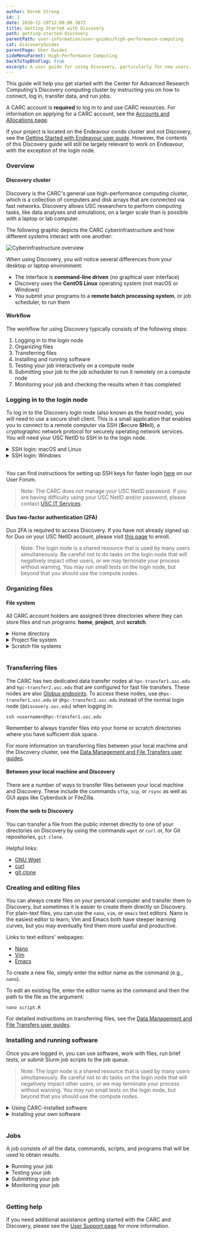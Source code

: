 ```yaml
---
author: Derek Strong
id: 1
date: 2020-12-20T12:00:00.387Z
title: Getting Started with Discovery
path: getting-started-discovery
parentPath: user-information/user-guides/high-performance-computing
cat: discoveryGuides
parentPage: User Guides
sideMenuParent: High-Performance Computing
backToTopBtnFlag: true
excerpt: A user guide for using Discovery, particularly for new users.
---
```


This guide will help you get started with the Center for Advanced Research Computing's Discovery computing cluster by instructing you on how to connect, log in, transfer data, and run jobs.

A CARC account is **required** to log in to and use CARC resources. For information on applying for a CARC account, see the [Accounts and Allocations page](/user-information/accounts).

If your project is located on the Endeavour condo cluster and not Discovery, see the [Getting Started with Endeavour user guide](/user-information/user-guides/high-performance-computing/getting-started-endeavour). However, the contents of this Discovery guide will still be largely relevant to work on Endeavour, with the exception of the login node.

### Overview

#### Discovery cluster

Discovery is the CARC's general use high-performance computing cluster, which is a collection of computers and disk arrays that are connected via fast networks. Discovery allows USC researchers to perform computing tasks, like data analyses and simulations, on a larger scale than is possible with a laptop or lab computer.

The following graphic depicts the CARC cyberinfrastructure and how different systems interact with one another:

![Cyberinfrastructure overview](/images/CARC-cyberinfrastructure.png)

When using Discovery, you will notice several differences from your desktop or laptop environment:

- The interface is **command-line driven** (no graphical user interface)
- Discovery uses the **CentOS Linux** operating system (not macOS or Windows)
- You submit your programs to a **remote batch processing system**, or job scheduler, to run them

#### Workflow

The workflow for using Discovery typically consists of the following steps:

1. Logging in to the login node
2. Organizing files
3. Transferring files
4. Installing and running software
5. Testing your job interactively on a compute node
6. Submitting your job to the job scheduler to run it remotely on a compute node
7. Monitoring your job and checking the results when it has completed

### Logging in to the login node

To log in to the Discovery login node (also known as the *head node*), you will need to use a secure shell client. This is a small application that enables you to connect to a remote computer via SSH (**S**ecure **SH**ell), a cryptographic network protocol for securely operating network services. You will need your USC NetID to SSH in to the login node.

<details>
  <summary>SSH login: macOS and Linux</summary>
&nbsp;

macOS users can connect to Discovery using the Terminal application that is natively installed. Linux users can similarly use the natively installed terminal application that comes with their distribution of Linux (e.g., Terminal on Ubuntu).

To connect, open a new terminal window and enter:

```
ssh <username>@discovery.usc.edu
```

Be sure to substitute your USC NetID as the username. This is the same username for your USC email account (e.g., ttrojan@usc.edu's NetID is ttrojan). After entering the command, you will then be prompted to enter your USC NetID password. This is the same password for your USC email account.

>Note: There will be no visual feedback as you enter your password. This is a security feature designed to obscure your password and is expected.

After entering your password, you will then see a Duo two-factor authentication prompt.

</details>

<details>
  <summary>SSH login: Windows</summary>
&nbsp;

Windows users may need to download and install a third-party SSH client to connect to Discovery. The most popular client is PuTTY, which is available through the [developer’s website](https://www.chiark.greenend.org.uk/~sgtatham/putty/latest.html). On Windows 10, there is also a natively available Windows Terminal that has a built-in SSH client.

To connect using Windows Terminal, open a new terminal window and enter:

```
ssh <username>@discovery.usc.edu
```

Be sure to substitute your USC NetID as the username. You will then be prompted to enter your USC NetID password.

To connect using Putty, start in the Configuration window under the Session category and enter `discovery.usc.edu` as the hostname with port `22` and select Connection type: SSH. Then select Open to open a connection window, enter your USC NetID as the username, and finally enter your USC NetID password.

Your USC NetID is the same username for your USC email account (e.g., ttrojan@usc.edu's NetID is ttrojan). Your USC NetID password is the same password for your USC email account. 

>Note: There will be no visual feedback as you enter your password. This is a security feature designed to obscure your password and is expected.

After entering your password, you will then see a Duo two-factor authentication prompt.

</details>
&nbsp;

You can find instructions for setting up SSH keys for faster login [here](https://hpc-discourse.usc.edu/t/how-to-set-up-ssh-keys-for-faster-login-login-w-o-password/128) on our User Forum.

> Note: The CARC does not manage your USC NetID password. If you are having difficulty using your USC NetID and/or password, please contact [USC IT Services](https://itservices.usc.edu/self-help/).

#### Duo two-factor authentication (2FA)

Duo 2FA is required to access Discovery. If you have not already signed up for Duo on your USC NetID account, please visit [this page](https://itservices.usc.edu/duo/enroll) to enroll.

> Note: The login node is a shared resource that is used by many users simultaneously. Be careful not to do tasks on the login node that will negatively impact other users, or we may terminate your process without warning. You may run small tests on the login node, but beyond that you should use the compute nodes.

### Organizing files

#### File system

All CARC account holders are assigned three directories where they can store files and run programs: **home**, **project**, and **scratch**.


<details>
  <summary>Home directory</summary>
&nbsp;

Your home directory has a quota of 100 GB of disk space and 2 million files, and it is intended for personal configurations and settings as well as software installations. It is not intended for IO-intensive jobs to be run directly from /home.

When you log in to Discovery, you will always start in your home directory. It will be of the form:

```
/home1/<username>
```

To easily switch to your home directory, enter the command `cd` from the directory you're in.

We keep two weeks of snapshots for /home1. You can think of these snapshots as semi-backups, meaning that if you accidentally deleted some data we would be able to recover it within three weeks. If the file was created and deleted within a one-day period, then the snapshot cannot recover it. You should always keep extra backups of your important data and other files because of this.

</details>


<details>
  <summary>Project file system</summary>
&nbsp;

The project file system has a capacity of 8.4 PB of usable space and consists of directories for different research project groups. The default quota for each project directory is 5 TB, which can be increased to 10 TB at no cost. If more than 10 TB is needed, a project's Principal Investigator can request additional storage space in 5 TB increments at a cost of $40/TB/year. For more information on storage quotas and pricing, see the [Accounts and Allocations page](/user-information/accounts).

Each project member has access to their group's project directory, where they can store data, scripts, and related files. The project file system should be used for most of your CARC work, and it's also where you can collaborate with your research project group. Users affiliated with multiple CARC projects will have access to multiple project directories so they can easily share their files with the appropriate groups.

A project directory can be located by typing:

```sh
/project/<PI_name>_xxx
```

`<PI_name>` is the username of the project owner, and `xxx` is a 2 or 3 digit project ID number. You can also find the project ID and path on the project page in the [User Portal](/user-information/user-guides/research-computing-user-portal).

To create your own subdirectory within your project's directory:

```sh
mkdir /project/<PI_name>_xxx/<username>
```

where `<username>` is your USC NetID (your email address without "@usc.edu").

</details>


<details>
  <summary>Scratch file systems</summary>
&nbsp;

The /scratch and /scratch2 file systems are high-performing, parallel file systems running ZFS/BeeGFS that are hosted on dedicated storage machines. They are shared resources for use by all CARC researchers. Data stored in /scratch and /scratch2 are retained and not deleted between jobs, but they are *not* backed up. Data should be periodically copied to a permanent project file system to decrease the risk of data loss.

Directories are automatically created for each CARC user under /scratch and /scratch2 so that data can be stored there temporarily. These directories are accessible only to you, and each CARC user receives a 10 TB quota for /scratch and a 30 TB quota for /scratch2.

Your scratch directory is located at:

```sh
/scratch/<user_name>
```

/scratch has a capacity of 806 TB. Use the `cds` command to quickly change to your scratch directory.

Your scratch2 directory is located at:

```sh
/scratch2/<user_name>
```

/scratch2 has a capacity of 709 TB. Use the `cds2` command to quickly change to your scratch2 directory.

</details>
&nbsp;

### Transferring files

The CARC has two dedicated data transfer nodes at `hpc-transfer1.usc.edu` and `hpc-transfer2.usc.edu` that are configured for fast file transfers. These nodes are also [Globus endpoints](/user-information/user-guides/Data-Management/transferring-files-globus). To access these nodes, use `@hpc-transfer1.usc.edu` or `@hpc-transfer2.usc.edu` instead of the normal login node (`@discovery.usc.edu`) when logging in:

```
ssh <username>@hpc-transfer1.usc.edu
```

Remember to always transfer files into your home or scratch directories where you have sufficient disk space.

For more information on transferring files between your local machine and the Discovery cluster, see the [Data Management and File Transfers user guides](/user-information/user-guides/data-management).

#### Between your local machine and Discovery

There are a number of ways to transfer files between your local machine and Discovery. These include the commands `sftp`, `scp`, or `rsync` as well as GUI apps like Cyberduck or FileZilla.

#### From the web to Discovery

You can transfer a file from the public internet directly to one of your directories on Discovery by using the commands `wget` or `curl` or, for Git repositories, `git clone`.

Helpful links:

 - [GNU Wget](https://www.gnu.org/software/wget/)  
 - [curl](https://curl.haxx.se/docs/manpage.html)  
 - [git clone](https://git-scm.com/docs/git-clone)

### Creating and editing files

You can always create files on your personal computer and transfer them to Discovery, but sometimes it is easier to create them directly on Discovery. For plain-text files, you can use the `nano`, `vim`, or `emacs` text editors. Nano is the easiest editor to learn; Vim and Emacs both have steeper learning curves, but you may eventually find them more useful and productive.

Links to text editors' webpages:

 - [Nano](https://www.nano-editor.org/)  
 - [Vim](https://www.vim.org/)  
 - [Emacs](https://www.gnu.org/software/emacs/)

To create a new file, simply enter the editor name as the command (e.g., `nano`).

To edit an existing file, enter the editor name as the command and then the path to the file as the argument:

```
nano script.R
```

For detailed instructions on transferring files, see the [Data Management and File Transfers user guides](/user-information/user-guides/data-management).

### Installing and running software

Once you are logged in, you can use software, work with files, run brief tests, or submit Slurm job scripts to the job queue.

> Note: The login node is a shared resource that is used by many users simultaneously. Be careful not to do tasks on the login node that will negatively impact other users, or we may terminate your process without warning. You may run small tests on the login node, but beyond that you should use the compute nodes.


<details>
  <summary>Using CARC-installed software</summary>
&nbsp;

On Discovery, the CARC maintains software, compilers, and libraries using the `module` system. These may satisfy your computing requirements without any further installations.

To see the list of available software, enter the command:

```
module avail
```

To load software based on this list, such as Python, enter the command:

```
module load python
```

This loads the default version of Python. Then, for example, enter `python` to begin an interactive Python session.

For more information on the software module system, see our [Software Module System user guide](/user-information/user-guides/high-performance-computing/lmod).

</details>

<details>
  <summary>Installing your own software</summary>
&nbsp;

Researchers are encouraged to install any software, libraries, and packages necessary for their work. Consult the software's documentation on how to install from source or with pre-built binaries. Additionally, for a more controlled and portable computing environment, consider using a [Singularity container](https://singularity.lbl.gov/) for your software builds.

For more information on installing software, see the [Software and Programming user guides](/user-information/user-guides/software-and-programming).

</details>
&nbsp;

### Jobs

A job consists of all the data, commands, scripts, and programs that will be used to obtain results.

<details>
  <summary>Running your job</summary>
&nbsp;

Because the Discovery computing cluster is a shared system, we use a **job scheduler** to manage all requests for resources. The Slurm (Simple Linux Utility for Resource Management) job scheduler is an open-source job scheduler that allocates compute resources on clusters for queued, user-defined jobs. It performs the following functions:

- Schedules user-submitted jobs
- Allocates user-requested computing resources
- Processes user-submitted jobs

For more information on creating and submitting Slurm job scripts, see the [Running Jobs user guide](/user-information/user-guides/high-performance-computing/running-jobs). A listing of common Slurm commands can be found [here](https://slurm.schedmd.com/pdfs/summary.pdf).

The compute resources on Discovery are shared across many projects and users. When a user submits a job with Slurm, resources are divided using a using a fair share algorithm. This table summarizes the most important resource limits for jobs on the Discovery cluster:

```
Queue          Default Run Time  Max Run Time  Max Cores Available   Maximum Number of Jobs or Job Steps
(Partition)                                                          (Running or Pending)
-----------    ----------------  ------------  -------------------   -----------------------------------
Main           1 Hour            48 Hours      800                   5000
```

Jobs also depend on your project account allocations, and each job will subtract from your project's allocated core-hours. You can use the `myaccount` command to see your available and default accounts and usage for each account:

```
ttrojan@discovery:~$ myaccount
  
      User              Account             Def Acct                  QOS
---------- -------------------- -------------------- --------------------
   ttrojan                acct1                acct1               normal
----------
  
----
account usage: acct1
--------------------------------------------------------------------------------
Top 10 Users 2019-08-13T00:00:00 - 2020-08-12T23:59:59 (31622400 secs)
Usage reported in Percentage of Total
--------------------------------------------------------------------------------
  Cluster     Login     Proper Name         Account     Used   Energy
--------- --------- --------------- --------------- -------- --------
discovery   ttrojan         ttrojan           acct1   10.03%    0.00%
```

</details>


<details>
  <summary>Testing your job</summary>
&nbsp;

We recommend that you first test your job interactively on a compute node before submitting it remotely to the Slurm job scheduler, ensuring that you will have quality results after the job completes. You can do this by requesting an interactive session with a compute node using the `salloc` command.

For example, to request four processors for one hour, enter:

```
salloc --ntasks=4 --time=1:00:00 --account=<account_id>
```

Be sure to use the correct account for your jobs. Without the `--account` option, your default account will be used. This is fine if you only have one project account.

After running the command, the job scheduler will add your job to the wait queue.

Once your job starts, you can then test out your scripts and programs to make sure they work properly. Once you are confident that you know how your program will behave, you are ready to submit a job through Slurm.

</details>

<details>
  <summary>Submitting your job</summary>
&nbsp;


After you have tested your job interactively and achieved the results you want, you can now submit your job to Slurm.

To submit a job, first create a Slurm job script using one of the previously mentioned text editors.

Your job script should look something like this:

```
#!/bin/bash
#SBATCH --ntasks=1
#SBATCH --cpus-per-task=2
#SBATCH --mem-per-cpu=1GB
#SBATCH --time=1:00:00
#SBATCH --account=<account_id>
  
module load gcc
module load python
python3 script.py
```

The top few lines of the file (that begin with `#SBATCH`) use options to specify the requested resources for your program. Be sure to use the correct account in your job scripts. Without the `--account` option, your default account will be used. This is fine if you only have one project account.

The next set of lines loads the required software modules (`module load ...`). After that, the remaining lines are commands that run your programs.

To submit a job, enter the command:

```
sbatch my.job
```

where the argument to the command is the job script's file name (e.g., `my.job`).

Submitted jobs are processed remotely. The process is recorded and written to an output file in the same directory that your job script is stored in. By default, this output file is named `slurm-<jobid>.out`. This is a plain-text file, so you can view it using the `less` command:

```
less slurm-<jobid>.out`.
```

For more information on creating and submitting Slurm job scripts, see the [Running Jobs user guide](/user-information/user-guides/high-performance-computing/running-jobs).

</details>

<details>
  <summary>Monitoring your job</summary>
&nbsp;


There are several commands you can use to monitor a job after it has been submitted.

The first thing you will want to check is if your job request was queued. Use the `squeue` command to view the status of your jobs, replacing `<username>` with your USC NetID:

```
squeue -u <username>
```

Each job is assigned a unique job identifier. It is sufficient to use only the numeric portion of the job ID when referencing a job or submitting a ticket.

In the example below, the job 3271 has been placed in the "main" partition (PARTITION) based on its requested time of 1 hour:

```
squeue -u ttrojan
JOBID PARTITION     NAME     USER ST       TIME  NODES NODELIST(REASON)
 3271      main   my.job  ttrojan  R      35:58      1 d05-09
```

The job has been running for 35 minutes and 58 seconds (TIME). It has requested 4 tasks and was allocated 1 node (NODES), which is d05-09 (NODELIST). The status of the job is "R" (running) (ST).

You can also use the `squeue` command to estimate when your job will start:

```
squeue --start -j <jobid>
```

If you wish to cancel and remove your job from the queue, you can use the `scancel` command:

```
scancel <jobid>
```

Your job may remain in the queue for a short time, but its status will change to "CG" (completing) or "CA" (canceled).

</details>
&nbsp;

### Getting help

If you need additional assistance getting started with the CARC and Discovery, please see the [User Support page](/user-support) for more information.
